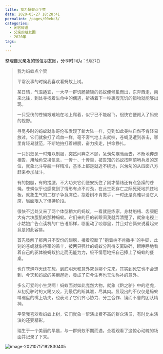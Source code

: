 ```yaml
---
title: 我为蚂蚁点个赞
date: 2020-05-27 18:28:41
permalink: /pages/00ebc3/
categories:
  - 闲言碎语
  - 父亲的朋友圈
  - 2020年
tags:
  - 
---
```

整理自父亲发的微信朋友圈，分享时间为：`5月27日`

> 我为蚂蚁点个赞
>
> 平常没事的时候我喜欢看蚂蚁上树。
>
> 某日晴，气温适宜，一大早一群饥肠辘辘的蚂蚁便倾巢而出，东奔西走，南来北往，到处寻找着生命中的偶遇，祈祷着下一秒裹腹充饥的猎物就能够出现。
>
> 一只受伤的苍蝇艰难地在地上爬着，似乎已不能起飞，很快它便闯入了蚂蚁的视野。
>
> 寻觅多时的蚂蚁就象哥伦布发现了新大陆一样，见到如此美味自然不肯轻易放过，它们就象打了鸡血一样，亳不客气地上去就咬，苍蝇见遭到袭击，哪里肯轻易就范，不断地拍打着翅膀，奋力疾走，拼命挣扎。
>
> 一只蚂蚁见一时难以制服，突然间弃之不顾，急匆匆疾驰而去，不断地奔走相告，用触角交换信息，一传十、十传百，被告知的蚂蚁按照前哨兵发的定位，就象北斗导航一样精准，基本上都是就近不绕远，兴匆匆的从四面八方赶来参加战斗。
>
> 有的抱腿，有的搂腰，不大功夫它们便安抚住了刚才情绪还有点急躁的苍蝇。苍蝇似乎也感觉到了情形有点不对劲，在此生死存亡之际死死地抓住地板，就象生气的二楞子争竟席位，抱着树不肯撒手，一时还是真难以请它入席，局面限入了僵持阶段。
> 
> 很快不远处又来了两个体型稍大的蚂蚁，一看就是练家，身材魁梧、齿颚肥大有六块腹肌的那种蚂蚁。它们来的目的转眼间我就弄清楚了，就象电视上小姑娘广告点读机的广告语那样，哪里动了咬哪里，并且对它俩来说看起来竟是如此容易。
> 
> 首先肢解了那两只不安份的翅膀，接着咬断了"抱着树不肯撒手″的手脚，此刻的苍蝇就象待宰的羔羊，被两只强壮的蚂蚁分割得支离破碎，眼睁睁地看着自己的驱体被蚂蚁抬走而无能为力，极不情愿地把自己捧上了蚂蚁的餐桌。
> 
> 也许苍蝇咋天还在想，到底明天和意外究竟哪个先来。其实到死它也不会想到，今天和蚂蚁的美丽邂逅，竟成了它今生再也无法弥补的意外。
> 
> 多么可爱的小生灵啊！蚂蚁面对如此庞然大物，就象《黔之驴》中的老虎，从初见驴时的又踢又咬，到最后的断其喉，尽其肉。显现出的不仅仅是蚂蚁啃碾盘的嘴上功夫，也表现了它们齐心协力、分工合作、锲而不舍的团队精神。
> 
> 平常我喜欢看蚂蚁上树，它们就象一帮演出费不高的群众演员，有时比主演演的还要精彩。
> 
> 瑞生于一个美丽的早晨，与一群蚂蚁不期而遇，全程观看了这惊心动魄的场面并记录了下来。

![image-20210717182830405](https://tvax4.sinaimg.cn/large/008k1Yt0ly1gskcmwxh5fj30fj14pk3a.jpg)